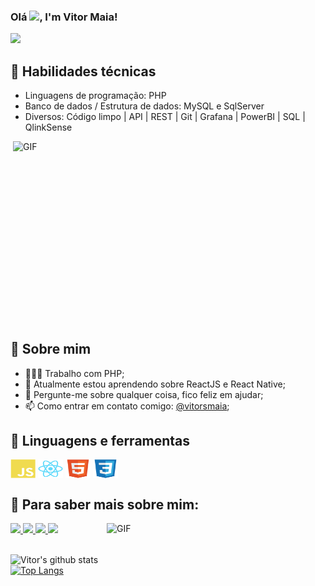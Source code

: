### Olá <img src="https://media.giphy.com/media/hvRJCLFzcasrR4ia7z/giphy.gif" width="25px">, I'm Vitor Maia!

![](https://visitor-badge.glitch.me/badge?page_id=VitorSMaia.VitorSMaia)


## :triangular_flag_on_post: Habilidades técnicas
- Linguagens de programação: PHP
- Banco de dados / Estrutura de dados: MySQL e SqlServer
- Diversos: Código limpo | API | REST | Git | Grafana | PowerBI | SQL | QlinkSense

 <img align="right" alt="GIF" src="https://github.com/abhisheknaiidu/abhisheknaiidu/blob/master/code.gif?raw=true" width="500" height="320" />
 
 ## :runner: Sobre mim
 
- 👨🏽‍💻 Trabalho com PHP;
- 🌱 Atualmente estou aprendendo sobre ReactJS e React Native;
- 💬 Pergunte-me sobre qualquer coisa, fico feliz em ajudar;
- 📫 Como entrar em contato comigo: [@vitorsmaia](https://www.linkedin.com/in/vitorsmaia/);

## :hammer: Linguagens e ferramentas
<img align="center" alt="Vitor-Js" height="30" width="40" src="https://raw.githubusercontent.com/devicons/devicon/master/icons/javascript/javascript-plain.svg">
<img align="center" alt="Rafa-React" height="30" width="40" src="https://raw.githubusercontent.com/devicons/devicon/master/icons/react/react-original.svg">
<img align="center" alt="Rafa-HTML" height="30" width="40" src="https://raw.githubusercontent.com/devicons/devicon/master/icons/html5/html5-original.svg">
<img align="center" alt="Rafa-CSS" height="30" width="40" src="https://raw.githubusercontent.com/devicons/devicon/master/icons/css3/css3-original.svg">


## 💬 Para saber mais sobre mim:

<a href="https://discord.com/channels/853324834712584222/853324834712584228" target="_blank">
 <img src="https://img.shields.io/badge/Discord-7289DA?style=for-the-badge&logo=discord&logoColor=white" target="_blank">
</a>
<a href="https://www.instagram.com/vitorsmaia_/" target="_blank">
 <img src="https://img.shields.io/badge/-Instagram-%23E4405F?style=for-the-badge&logo=instagram&logoColor=white" target="_blank">
</a>
<a href = "mailto:vito.smaia1@gmail.com">
 <img src="https://img.shields.io/badge/-Gmail-%23333?style=for-the-badge&logo=gmail&logoColor=white" target="_blank">
</a>
<a href="https://www.linkedin.com/in/vitorsmaia/" target="_blank">
  <img src="https://img.shields.io/badge/-LinkedIn-%230077B5?style=for-the-badge&logo=linkedin&logoColor=white" target="_blank">
</a> 

<a href="https://github.com/VitorSMaia" target="_blank">
  <img align="right" alt="GIF" width="350" height="320" src="https://cdn.discordapp.com/attachments/883672422589558805/883672518215471114/Webp.net-gifmaker.gif" target="_blank">
</a> 

<br />
<br />

![Vitor's github stats](https://github-readme-stats.vercel.app/api?username=VitorSMaia&count_private=true&show_icons=true&theme=algolia) 
[![Top Langs](https://github-readme-stats.vercel.app/api/top-langs/?username=VitorSMaia&layout=compact)](https://github.com/anuraghazra/github-readme-stats)

